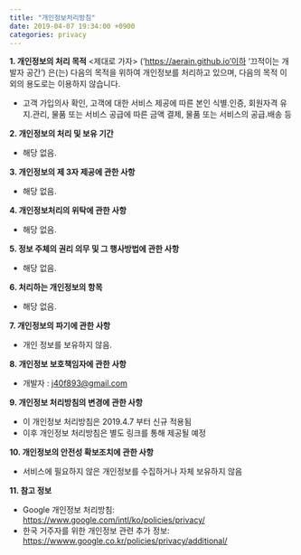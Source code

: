 ```yaml
---
title: "개인정보처리방침"
date: 2019-04-07 19:34:00 +0900
categories: privacy
---
```


**1. 개인정보의 처리 목적** <제대로 가자> (‘https://aerain.github.io’이하 ‘끄적이는 개발자 공간’) 은(는) 다음의 목적을 위하여 개인정보를 처리하고 있으며, 다음의 목적 이외의 용도로는 이용하지 않습니다.

- 고객 가입의사 확인, 고객에 대한 서비스 제공에 따른 본인 식별.인증, 회원자격 유지.관리, 물품 또는 서비스 공급에 따른 금액 결제, 물품 또는 서비스의 공급.배송 등

**2. 개인정보의 처리 및 보유 기간**

- 해당 없음.

**3. 개인정보의 제 3자 제공에 관한 사항**
- 해당 없음.

**4. 개인정보처리의 위탁에 관한 사항**
- 해당 없음.

**5. 정보 주체의 권리 의무 및 그 행사방법에 관한 사항**
- 해당 없음.

**6. 처리하는 개인정보의 항목**
- 해당 없음.

**7. 개인정보의 파기에 관한 사항**
- 개인 정보를 보유하지 않음.

**8. 개인정보 보호책임자에 관한 사항**
- 개발자 : j40f893@gmail.com

**9. 개인정보 처리방침의 변경에 관한 사항**
- 이 개인정보 처리방침은 2019.4.7 부터 신규 적용됨
- 이후 개인정보 처리방침은 별도 링크를 통해 제공될 예정

**10. 개인정보의 안전성 확보조치에 관한 사항**
- 서비스에 필요하지 않은 개인정보를 수집하거나 자체 보유하지 않음

**11. 참고 정보**
- Google 개인정보 처리방침: https://www.google.com/intl/ko/policies/privacy/
- 한국 거주자를 위한 개인정보 관련 추가 정보: https://wwww.google.co.kr/policies/privacy/additional/
